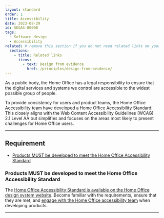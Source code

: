 ```yaml
---
layout: standard
order: 1
title: Accessibility
date: 2023-08-29
id: SEGAS-00008
tags:
  - Software design
  - Accessibility
related: # remove this section if you do not need related links on your page
  sections:
    - title: Related links
      items:
        - text: Design from evidence
          href: /principles/design-from-evidence/
---
```


As a public body, the Home Office has a legal responsibility to ensure that the digital services and systems we control are accessible to the widest possible group of people.

To provide consistency for users and product teams, the Home Office Accessibility team have developed a Home Office Accessibility Standard. This closely aligns with the Web Content Accessibility Guidelines (WCAG) 2.1 Level AA but simplifies and focuses on the areas most likely to present challenges for Home Office users.

---

## Requirement

- [Products MUST be developed to meet the Home Office Accessibility Standard](#products-must-be-developed-to-meet-the-home-office-accessibility-standard)

### Products MUST be developed to meet the Home Office Accessibility Standard

The [Home Office Accessibility Standard is available on the Home Office design system website](https://design.homeoffice.gov.uk/accessibility/standard). Become familiar with the requirements, ensure that they are met, and [engage with the Home Office accessibility team](mailto:access@digital.homeoffice.gov.uk) when developing products.

---
